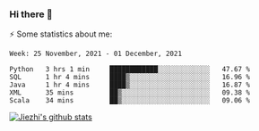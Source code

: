 ### Hi there 👋

⚡ Some statistics about me:


<!--START_SECTION:waka-->
```text
Week: 25 November, 2021 - 01 December, 2021

Python   3 hrs 1 min     ████████████░░░░░░░░░░░░░   47.67 % 
SQL      1 hr 4 mins     ████▒░░░░░░░░░░░░░░░░░░░░   16.96 % 
Java     1 hr 4 mins     ████▒░░░░░░░░░░░░░░░░░░░░   16.87 % 
XML      35 mins         ██▒░░░░░░░░░░░░░░░░░░░░░░   09.38 % 
Scala    34 mins         ██▒░░░░░░░░░░░░░░░░░░░░░░   09.06 % 
```
<!--END_SECTION:waka-->





[![Jiezhi's github stats](https://github-readme-stats.vercel.app/api?username=Jiezhi&show_icons=true)](https://github.com/Jiezhi/github-readme-stats)

<!--
[![Top Langs](https://github-readme-stats.vercel.app/api/top-langs/?username=Jiezhi&hide=javascript,html)](https://github.com/Jiezhi/github-readme-stats)

**Jiezhi/Jiezhi** is a ✨ _special_ ✨ repository because its `README.md` (this file) appears on your GitHub profile.

Here are some ideas to get you started:

- 🔭 I’m currently working on ...
- 🌱 I’m currently learning ...
- 👯 I’m looking to collaborate on ...
- 🤔 I’m looking for help with ...
- 💬 Ask me about ...
- 📫 How to reach me: ...
- 😄 Pronouns: ...
- ⚡ Fun fact: ...
-->

